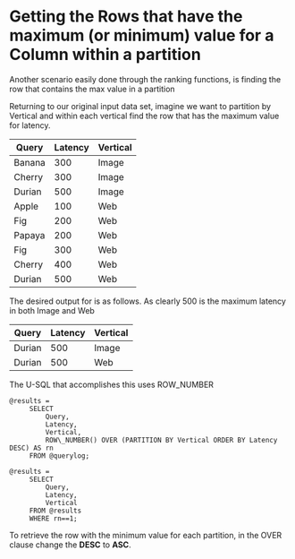 # Getting the Rows that have the maximum (or minimum) value for a Column within a partition

Another scenario easily done through the ranking functions, is finding the row that contains the max value in a partition

Returning to our original input data set, imagine we want to partition by Vertical and within each vertical find the row that has the maximum value for latency.

| **Query** | **Latency** | **Vertical** |
| --- | --- | --- |
| Banana | 300 | Image |
| Cherry | 300 | Image |
| Durian | 500 | Image |
| Apple | 100 | Web |
| Fig | 200 | Web |
| Papaya | 200 | Web |
| Fig | 300 | Web |
| Cherry | 400 | Web |
| Durian | 500 | Web |

The desired output for is as follows. As clearly 500 is the maximum latency in both Image and Web

| **Query** | **Latency** | **Vertical** |
| --- | --- | --- |
| Durian | 500 | Image |
| Durian | 500 | Web |

The U-SQL that accomplishes this uses ROW\_NUMBER

```
@results =
     SELECT
         Query,
         Latency,
         Vertical,
         ROW\_NUMBER() OVER (PARTITION BY Vertical ORDER BY Latency DESC) AS rn
     FROM @querylog;

@results =
     SELECT
         Query,
         Latency,
         Vertical
     FROM @results
     WHERE rn==1;
```

To retrieve the row with the minimum value for each partition, in the OVER clause change the **DESC** to **ASC**.